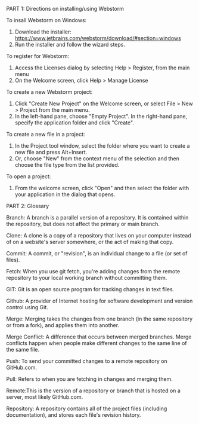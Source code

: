 PART 1: Directions on installing/using Webstorm

To insall Webstorm on Windows:
  1) Download the installer: https://www.jetbrains.com/webstorm/download/#section=windows 
  2) Run the installer and follow the wizard steps.

To register for Webstorm:
  1) Access the Licenses dialog by selecting Help > Register, from the main menu
  2) On the Welcome screen, click Help > Manage License

To create a new Webstorm project:
  1) Click "Create New Project" on the Welcome screen, or select File > New > Project from the main menu. 
  2) In the left-hand pane, choose "Empty Project". In the right-hand pane, specify the application folder and click "Create".

To create a new file in a project:
  1) In the Project tool window, select the folder where you want to create a new file and press Alt+Insert.
  2) Or, choose "New" from the context menu of the selection and then choose the file type from the list provided.

To open a project:
  1) From the welcome screen, click "Open" and then select the folder with your application in the dialog that opens.


PART 2: Glossary

Branch: A branch is a parallel version of a repository. It is contained within the repository, but does not affect the primary or main branch.

Clone: A clone is a copy of a repository that lives on your computer instead of on a website's server somewhere, or the act of making that copy.

Commit: A commit, or "revision", is an individual change to a file (or set of files).

Fetch: When you use git fetch, you're adding changes from the remote repository to your local working branch without committing them.

GIT: Git is an open source program for tracking changes in text files.

Github: A provider of Internet hosting for software development and version control using Git.

Merge: Merging takes the changes from one branch (in the same repository or from a fork), and applies them into another.

Merge Conflict: A difference that occurs between merged branches. Merge conflicts happen when people make different changes to the same line of the same file.

Push: To send your committed changes to a remote repository on GitHub.com.

Pull: Refers to when you are fetching in changes and merging them. 

Remote:This is the version of a repository or branch that is hosted on a server, most likely GitHub.com.

Repository: A repository contains all of the project files (including documentation), and stores each file's revision history. 
